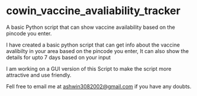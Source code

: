 # cowin_vaccine_avaliability_tracker
A basic Python script that can show vaccine availability based on the pincode you enter. 

I have created a basic python script that can get info about the vaccine avalibilty in your area based on the pincode you enter, It can also show the details for upto 7 days based on your input

I am working on a GUI version of this Script to make the script more attractive and use friendly.

Fell free to email me at ashwin3082002@gmail.com if you have any doubts.
